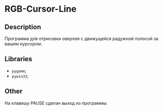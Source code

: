 # RGB-Cursor-Line

## **Description**
Программа для отрисовки оверлея с движущейся радужной полосой за вашим курсором.

## **Libraries**
* `pygame`;
* `pywin32`;

## **Other**
На клавишу PAUSE сделан выход из программы.
